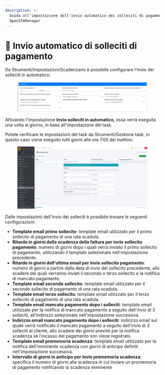 ```yaml
---
description: >-
  Guida all'impostazione dell'invio automatico dei solleciti di pagamento con
  OpenSTAManager
---
```


# 🫴 Invio automatico di solleciti di pagamento

Da Strumenti/Impostazioni/Scadenzario è possibile configurare l'invio dei solleciti in automatico:&#x20;

<figure><img src="../../.gitbook/assets/immagine.png" alt=""><figcaption></figcaption></figure>

Attivando l'impostazione **Invio solleciti in automatico,** essa verrà eseguita una volta al giorno, in base all'impostazione del task.

Potete verificare le impostazioni del task da Strumenti/Gestione task, in questo caso viene eseguito tutti  giorni alle ore 7.00 del mattino:

<figure><img src="../../.gitbook/assets/immagine (1093).png" alt=""><figcaption></figcaption></figure>

Dalle impostazioni dell'invio dei solleciti è possibile trovare le seguenti configurazioni:

* **Template email primo sollecito**: template email utilizzato per il primo sollecito di pagamento di una rata scaduta.
* **Ritardo in giorni della scadenza della fattura per invio sollecito pagamento**: numero di giorni dopo i quali verrà inviato il primo sollecito di pagamento, utilizzando il template selezionato nell'impostazione precedente.
* **Ritardo in giorni dell'ultima email per invio sollecito pagamento**: numero di giorni a partire dalla data di invio del sollecito precedente, allo scadere dei quali verranno inviati il secondo e terzo sollecito e la notifica di mancato pagamento.
* **Template email secondo sollecito**: template email utilizzato per il secondo sollecito di pagamento di una rata scaduta.
* **Template email terzo sollecito**: template email utilizzato per il terzo sollecito di pagamento di una rata scaduta.
* **Template email mancato pagamento dopo i solleciti**: template email utilizzato per la notifica di mancato pagamento a seguito dell'invio di 3 solleciti, all'indirizzo selezionato nell'impostazione successiva.
* **Indirizzo email mancato pagamento dopo i solleciti**: indirizzo email sul quale verrà notificato il mancato pagamento a seguito dell'invio di 3 solleciti al cliente, allo scadere dei giorni previsti per la notifica scadenza se l'incasso del pagamento non viene registrato.
* **Template email promemoria scadenza**: template email utilizzato per la notifica dell'imminente scadenza con giorni di anticipo definiti nell'impostazione successiva.
* **Intervallo di giorni in anticipo per invio promemoria scadenza:** specifica il numero di giorni alla scadenza in cui inviare un promemoria di pagamento notificando la scadenza imminente
